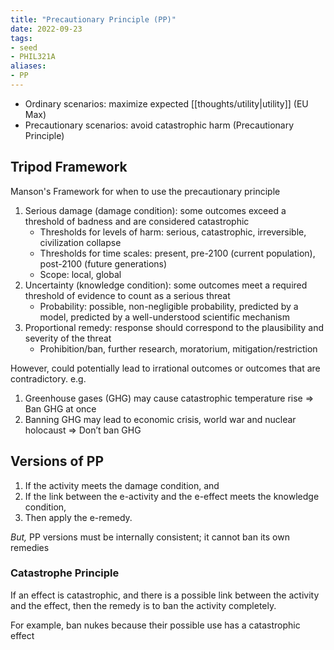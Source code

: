 ```yaml
---
title: "Precautionary Principle (PP)"
date: 2022-09-23
tags:
- seed
- PHIL321A
aliases:
- PP
---
```


- Ordinary scenarios: maximize expected [[thoughts/utility|utility]] (EU Max)
- Precautionary scenarios: avoid catastrophic harm (Precautionary Principle)

## Tripod Framework
Manson's Framework for when to use the precautionary principle
1. Serious damage (damage condition): some outcomes exceed a threshold of badness and are considered catastrophic
	- Thresholds for levels of harm: serious, catastrophic, irreversible, civilization collapse
	- Thresholds for time scales: present, pre-2100 (current population), post-2100 (future generations)
	- Scope: local, global
2. Uncertainty (knowledge condition): some outcomes meet a required threshold of evidence to count as a serious threat
	- Probability: possible, non-negligible probability, predicted by a model, predicted by a well-understood scientific mechanism
3. Proportional remedy: response should correspond to the plausibility and severity of the threat
	- Prohibition/ban, further research, moratorium, mitigation/restriction

However, could potentially lead to irrational outcomes or outcomes that are contradictory. e.g.
1. Greenhouse gases (GHG) may cause catastrophic temperature rise ⇒ Ban GHG at once
2. Banning GHG may lead to economic crisis, world war and nuclear holocaust ⇒ Don’t ban GHG

## Versions of PP
1. If the activity meets the damage condition, and
2. If the link between the e-activity and the e-effect meets the knowledge condition,
3. Then apply the e-remedy.

*But,* PP versions must be internally consistent; it cannot ban its own remedies

### Catastrophe Principle
If an effect is catastrophic, and there is a possible link between the activity and the effect, then the remedy is to ban the activity completely.

For example, ban nukes because their possible use has a catastrophic effect